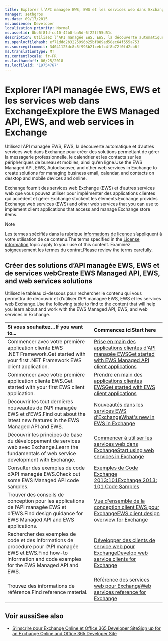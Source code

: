 ```yaml
---
title: Explorer l’API managée EWS, EWS et les services web dans Exchange
manager: sethgros
ms.date: 09/17/2015
ms.audience: Developer
localization_priority: Normal
ms.assetid: 0bc6f81d-cc10-42b0-ba5d-6f22ff55d51c
description: Utilisez l’API managée EWS, EWS, la découverte automatique et d’autres services web dans Exchange pour créer des solutions permettant de gérer la messagerie professionnelle, le calendrier et les contacts sur les périphériques de bureau et mobiles, ainsi qu’en ligne.
ms.openlocfilehash: ef71ddd2b3225996b25bf889ad58ec64f555a753
ms.sourcegitcommit: 34041125dc8c5f993b21cebfc4f8b72f0fd2cb6f
ms.translationtype: MT
ms.contentlocale: fr-FR
ms.lasthandoff: 06/25/2018
ms.locfileid: "19754767"
---
```

# <a name="explore-the-ews-managed-api-ews-and-web-services-in-exchange"></a><span data-ttu-id="54eb3-103">Explorer l’API managée EWS, EWS et les services web dans Exchange</span><span class="sxs-lookup"><span data-stu-id="54eb3-103">Explore the EWS Managed API, EWS, and web services in Exchange</span></span>

<span data-ttu-id="54eb3-104">Utilisez l’API managée EWS, EWS, la découverte automatique et d’autres services web dans Exchange pour créer des solutions permettant de gérer la messagerie professionnelle, le calendrier et les contacts sur les périphériques de bureau et mobiles, ainsi qu’en ligne.</span><span class="sxs-lookup"><span data-stu-id="54eb3-104">Use the EWS Managed API, EWS, Autodiscover, and other web services in Exchange to create solutions for managing business email, calendar, and contacts on desktop and mobile devices and online.</span></span> 
  
<span data-ttu-id="54eb3-105">Exchange fournit des services web Exchange (EWS) et d’autres services web que vous pouvez utiliser pour implémenter des applications clientes qui accèdent et gérer Exchange stockent les éléments.</span><span class="sxs-lookup"><span data-stu-id="54eb3-105">Exchange provides Exchange web services (EWS) and other web services that you can use to implement client applications that access and manage Exchange store items.</span></span>
  
> [!NOTE]
> <span data-ttu-id="54eb3-106">Les termes spécifiés dans la rubrique [informations de licence](license-information.md) s’appliquent à votre utilisation de ce contenu.</span><span class="sxs-lookup"><span data-stu-id="54eb3-106">The terms specified in the [License information](license-information.md) topic apply to your use of this content.</span></span> <span data-ttu-id="54eb3-107">Examinez soigneusement les termes du contrat.</span><span class="sxs-lookup"><span data-stu-id="54eb3-107">Please review the terms carefully.</span></span> 
  
## <a name="create-ews-managed-api-ews-and-web-services-solutions"></a><span data-ttu-id="54eb3-108">Créer des solutions d’API managée EWS, EWS et de services web</span><span class="sxs-lookup"><span data-stu-id="54eb3-108">Create EWS Managed API, EWS, and web services solutions</span></span>

<span data-ttu-id="54eb3-109">Utilisez le tableau ci-dessous pour rechercher le contenu qui vous permettra de découvrir et d’utiliser l’API managée EWS, EWS et les services web Exchange.</span><span class="sxs-lookup"><span data-stu-id="54eb3-109">Use the following table to find to the content that will help you learn about and work with the EWS Managed API, EWS, and web services in Exchange.</span></span>
  
|<span data-ttu-id="54eb3-110">Si vous souhaitez…</span><span class="sxs-lookup"><span data-stu-id="54eb3-110">If you want to...</span></span>|<span data-ttu-id="54eb3-111">Commencez ici</span><span class="sxs-lookup"><span data-stu-id="54eb3-111">Start here</span></span>|
|:-----|:-----|
|<span data-ttu-id="54eb3-112">Commencer avec votre première application cliente EWS .NET Framework.</span><span class="sxs-lookup"><span data-stu-id="54eb3-112">Get started with your first .NET Framework EWS client application.</span></span>  <br/> |[<span data-ttu-id="54eb3-113">Prise en main des applications clientes d'API managée EWS</span><span class="sxs-lookup"><span data-stu-id="54eb3-113">Get started with EWS Managed API client applications</span></span>](get-started-with-ews-managed-api-client-applications.md) <br/> |
|<span data-ttu-id="54eb3-114">Commencer avec votre première application cliente EWS.</span><span class="sxs-lookup"><span data-stu-id="54eb3-114">Get started with your first EWS client application.</span></span>  <br/> |[<span data-ttu-id="54eb3-115">Prendre en main des applications clientes EWS</span><span class="sxs-lookup"><span data-stu-id="54eb3-115">Get started with EWS client applications</span></span>](get-started-with-ews-client-applications.md) <br/> |
|<span data-ttu-id="54eb3-116">Découvrir les tout dernières nouveautés de l’API managée EWS et d’EWS.</span><span class="sxs-lookup"><span data-stu-id="54eb3-116">Find out about the latest new features in the EWS Managed API and EWS.</span></span>  <br/> |[<span data-ttu-id="54eb3-117">Nouveautés dans les services EWS d’Exchange</span><span class="sxs-lookup"><span data-stu-id="54eb3-117">What's new in EWS in Exchange</span></span>](whats-new-in-ews-and-other-web-services-in-exchange.md) <br/> |
|<span data-ttu-id="54eb3-118">Découvrir les principes de base du développement de services web avec Exchange.</span><span class="sxs-lookup"><span data-stu-id="54eb3-118">Learn the fundamentals of web service development with Exchange.</span></span>  <br/> |[<span data-ttu-id="54eb3-119">Commencer à utiliser les services web dans Exchange</span><span class="sxs-lookup"><span data-stu-id="54eb3-119">Start using web services in Exchange</span></span>](start-using-web-services-in-exchange.md) <br/> |
|<span data-ttu-id="54eb3-120">Consulter des exemples de code d’API managée EWS.</span><span class="sxs-lookup"><span data-stu-id="54eb3-120">Check out some EWS Managed API code samples.</span></span>  <br/> |[<span data-ttu-id="54eb3-121">Exemples de Code Exchange 2013:101</span><span class="sxs-lookup"><span data-stu-id="54eb3-121">Exchange 2013: 101 Code Samples</span></span>](http://code.msdn.microsoft.com/exchange/Exchange-2013-101-Code-3c38582c) <br/> |
|<span data-ttu-id="54eb3-122">Trouver des conseils de conception pour les applications de l’API managée EWS et d’EWS.</span><span class="sxs-lookup"><span data-stu-id="54eb3-122">Find design guidance for EWS Managed API and EWS applications.</span></span>  <br/> |[<span data-ttu-id="54eb3-123">Vue d'ensemble de la conception client EWS pour Exchange</span><span class="sxs-lookup"><span data-stu-id="54eb3-123">EWS client design overview for Exchange</span></span>](ews-client-design-overview-for-exchange.md) <br/> |
|<span data-ttu-id="54eb3-124">Rechercher des exemples de code et des informations de procédure pour l’API managée EWS et EWS.</span><span class="sxs-lookup"><span data-stu-id="54eb3-124">Find how-to information and code examples for the EWS Managed API and EWS.</span></span>  <br/> |[<span data-ttu-id="54eb3-125">Développer des clients de service web pour Exchange</span><span class="sxs-lookup"><span data-stu-id="54eb3-125">Develop web service clients for Exchange</span></span>](develop-web-service-clients-for-exchange.md) <br/> |
|<span data-ttu-id="54eb3-126">Trouvez des informations de référence.</span><span class="sxs-lookup"><span data-stu-id="54eb3-126">Find reference material.</span></span>  <br/> |[<span data-ttu-id="54eb3-127">Référence des services web pour Exchange</span><span class="sxs-lookup"><span data-stu-id="54eb3-127">Web services reference for Exchange</span></span>](../web-service-reference/web-services-reference-for-exchange.md) <br/> |
   
## <a name="see-also"></a><span data-ttu-id="54eb3-128">Voir aussi</span><span class="sxs-lookup"><span data-stu-id="54eb3-128">See also</span></span>
    
- [<span data-ttu-id="54eb3-129">S’inscrire pour Exchange Online et Office 365 Developer Site</span><span class="sxs-lookup"><span data-stu-id="54eb3-129">Sign up for an Exchange Online and Office 365 Developer Site</span></span>](https://docs.microsoft.com/en-us/sharepoint/dev/sp-add-ins/set-up-a-development-environment-for-sharepoint-add-ins-on-office-365)
    

